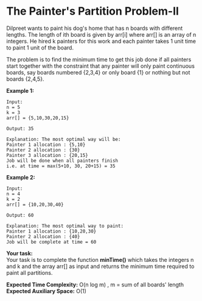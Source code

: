 # The Painter's Partition Problem-II
Dilpreet wants to paint his dog's home that has n boards with different lengths. The length of ith board is given by arr[i] where arr[] is an array of n integers. He hired k painters for this work and each painter takes 1 unit time to paint 1 unit of the board. 

The problem is to find the minimum time to get this job done if all painters start together with the constraint that any painter will only paint continuous boards, say boards numbered {2,3,4} or only board {1} or nothing but not boards {2,4,5}.

**Example 1:**
```
Input:
n = 5
k = 3
arr[] = {5,10,30,20,15}

Output: 35

Explanation: The most optimal way will be:
Painter 1 allocation : {5,10}
Painter 2 allocation : {30}
Painter 3 allocation : {20,15}
Job will be done when all painters finish
i.e. at time = max(5+10, 30, 20+15) = 35
```
**Example 2:**
```
Input:
n = 4
k = 2
arr[] = {10,20,30,40}

Output: 60

Explanation: The most optimal way to paint:
Painter 1 allocation : {10,20,30}
Painter 2 allocation : {40}
Job will be complete at time = 60
```
**Your task:**<br>
Your task is to complete the function **minTime()** which takes the integers n and k and the array arr[] as input and returns the minimum time required to paint all partitions.


**Expected Time Complexity:** O(n log m) , m = sum of all boards' length<br>
**Expected Auxiliary Space:** O(1)
